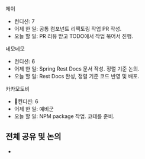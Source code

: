
제이
- 컨디션: 7
- 어제 한 일: 공통 컴포넌트 리팩토링 작업 PR 작성.
- 오늘 할 일: PR 리뷰 받고 TODO에서 작업 묶어서 진행.

네모네모
- 컨디션: 6
- 어제 한 일: Spring Rest Docs 문서 작성. 정렬 기준 논의.
- 오늘 할 일: Rest Docs 완성, 정렬 기준 코드 반영 및 배포.

카카모토비
- 컨디션: 6
- 어제 한 일: 예비군
- 오늘 할 일: NPM package 작업. 코테를 준비.

## 전체 공유 및 논의
- 
